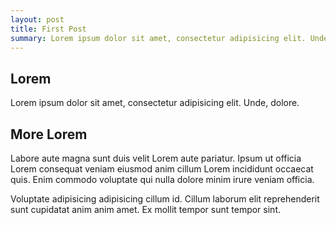 ```yaml
---
layout: post
title: First Post
summary: Lorem ipsum dolor sit amet, consectetur adipisicing elit. Unde, dolore.
---
```


## Lorem
Lorem ipsum dolor sit amet, consectetur adipisicing elit. Unde, dolore.

## More Lorem

Labore aute magna sunt duis velit Lorem aute pariatur. Ipsum ut officia Lorem consequat veniam eiusmod anim cillum Lorem incididunt occaecat quis. Enim commodo voluptate qui nulla dolore minim irure veniam officia.

Voluptate adipisicing adipisicing cillum id. Cillum laborum elit reprehenderit sunt cupidatat anim anim amet. Ex mollit tempor sunt tempor sint.